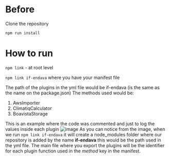 # Before

Clone the repository

`npm run install`

# How to run

`npm link` - at root level

`npm link if-endava` where you have your manifest file

The path of the plugins in the yml file would be if-endava (is the same as the name on the package.json)
The methods used would be: 
1. AwsImporter
2. ClimatiqCalculator
3. BoavistaStorage


This is an example where the code was commented and just to log the values inside each plugin
![image](https://github.com/en-andrei-serdulet/test-example/assets/138209444/189ba446-ed5d-4dd1-bbf7-8277e297ea3a)
As you can notice from the image, when we run `npm link if-endava` it will create a node_modules folder where our repository is added by the name **if-endava** this would be the path used in the yml file.
The main file where you export the plugins will be the identifier for each plugin function used in the *method* key in the manifest.
